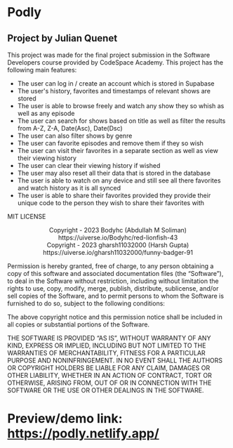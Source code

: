 # Podly

## Project by Julian Quenet
This project was made for the final project submission in the Software Developers course provided by CodeSpace Academy.
This project has the following main features:

- The user can log in / create an account which is stored in Supabase
- The user's history, favorites and timestamps of relevant shows are stored
- The user is able to browse freely and watch any show they so whish as well as any episode
- The user can search for shows based on title as well as filter the results from A-Z, Z-A, Date(Asc), Date(Dsc)
- The user can also filter shows by genre 
- The user can favorite episodes and remove them if they so wish 
- The user can visit their favorites in a separate section as well as view their viewing history
- The user can clear their viewing history if wished
- The user may also reset all their data that is stored in the database
- The user is able to watch on any device and still see all there favorites and watch history as it is all synced
- The user is able to share their favorites provided they provide their unique code to the person they wish to share 
their favorites with 

MIT LICENSE
<p align="center">
Copyright - 2023 Bodyhc (Abdullah M Soliman) https://uiverse.io/Bodyhc/red-lionfish-43
<br>
Copyright - 2023 gharsh11032000 (Harsh Gupta) https://uiverse.io/gharsh11032000/funny-badger-91

Permission is hereby granted, free of charge, to any person obtaining a copy of this software and associated documentation files (the “Software”), to deal in the Software without restriction, including without limitation the rights to use, copy, modify, merge, publish, distribute, sublicense, and/or sell copies of the Software, and to permit persons to whom the Software is furnished to do so, subject to the following conditions:

The above copyright notice and this permission notice shall be included in all copies or substantial portions of the Software.

THE SOFTWARE IS PROVIDED “AS IS”, WITHOUT WARRANTY OF ANY KIND, EXPRESS OR IMPLIED, INCLUDING BUT NOT LIMITED TO THE WARRANTIES OF MERCHANTABILITY, FITNESS FOR A PARTICULAR PURPOSE AND NONINFRINGEMENT. IN NO EVENT SHALL THE AUTHORS OR COPYRIGHT HOLDERS BE LIABLE FOR ANY CLAIM, DAMAGES OR OTHER LIABILITY, WHETHER IN AN ACTION OF CONTRACT, TORT OR OTHERWISE, ARISING FROM, OUT OF OR IN CONNECTION WITH THE SOFTWARE OR THE USE OR OTHER DEALINGS IN THE SOFTWARE.

</p>


# Preview/demo link: https://podly.netlify.app/


